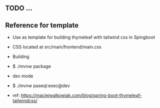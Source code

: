 ## TODO ...



## Reference for template 
- Use as template for building thymeleaf with tailwind css in Spingboot
- CSS located at src/main/frontend/main.css
- Building
- $ ./mvnw package

- dev mode
- $ ./mvnw paseql:exec@dev

- ref: https://maciejwalkowiak.com/blog/spring-boot-thymeleaf-tailwindcss/
